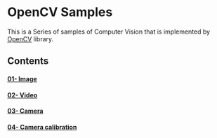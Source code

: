 
# OpenCV Samples
This is a Series of samples of Computer Vision that is implemented by [OpenCV](https://github.com/opencv/opencv) library.

## Contents 
#### [01- Image](/01-%20image)
#### [02- Video](02-%20video)
#### [03- Camera](03-%20camera)
#### [04- Camera calibration](04-%20camera%20calibration)